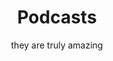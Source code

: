 ---
widget: pages
headless: true  # This file represents a page section.

# ... Put Your Section Options Here (title etc.) ...
title: Podcasts
subtitle: they are truly amazing

# Position of this section on the page
weight: 20

content:
  # Filter content to display
  filters:
    # The folders to display content from
    folders: media
    tag: podcast
    category: ''
    publication_type: ''
    author: ''
    exclude_featured: false
    exclude_future: false
    exclude_past: false
  # Choose how many pages you would like to display (0 = all pages)
  count: 10
  # Choose how many pages you would like to offset by
  # Useful if you wish to show the first item in the Featured widget
  offset: 0
  # Field to sort by, such as Date or Title
  sort_by: 'Date'
  sort_ascending: false
design:
  # Choose a listing view
  view: compact
  # Choose how many columns the section has. Valid values: '1' or '2'.
  columns: '1'
---